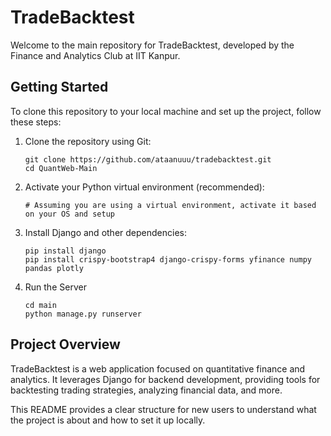 
# TradeBacktest

Welcome to the main repository for TradeBacktest, developed by the Finance and Analytics Club at IIT Kanpur.

## Getting Started

To clone this repository to your local machine and set up the project, follow these steps:

1. Clone the repository using Git:

   ```
   git clone https://github.com/ataanuuu/tradebacktest.git
   cd QuantWeb-Main
   ```

2. Activate your Python virtual environment (recommended):

   ```
   # Assuming you are using a virtual environment, activate it based on your OS and setup
   ```

3. Install Django and other dependencies:

   ```
   pip install django
   pip install crispy-bootstrap4 django-crispy-forms yfinance numpy pandas plotly
   ```
4. Run the Server

   ```
   cd main
   python manage.py runserver
   ```

## Project Overview

TradeBacktest is a web application focused on quantitative finance and analytics. It leverages Django for backend development, providing tools for backtesting trading strategies, analyzing financial data, and more.

This README provides a clear structure for new users to understand what the project is about and how to set it up locally.
